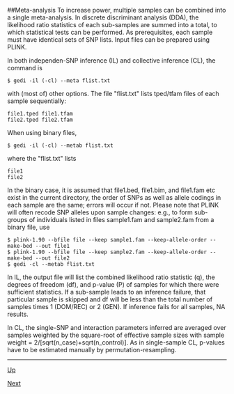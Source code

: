 ##Meta-analysis
To increase power, multiple samples can be combined into a single meta-analysis. In discrete discriminant analysis (DDA), the likelihood ratio statistics of each sub-samples are summed into a total, to which statistical tests can be performed. As prerequisites, each sample must have identical sets of SNP lists. Input files can be prepared using PLINK.

In both independen-SNP inference (IL) and collective inference (CL), the command is

    $ gedi -il (-cl) --meta flist.txt
 
with (most of) other options. The file "flist.txt" lists tped/tfam files of each sample sequentially:

    file1.tped file1.tfam
    file2.tped file2.tfam

When using binary files,

    $ gedi -il (-cl) --metab flist.txt

where the "flist.txt" lists

    file1 
    file2

In the binary case, it is assumed that file1.bed, file1.bim, and file1.fam etc exist in the current directory, the order of SNPs as well as allele codings in each sample are the same; errors will occur if not. Please note that PLINK will often recode SNP alleles upon sample changes: e.g., to form sub-groups of individuals listed in files sample1.fam and sample2.fam from a binary file, use

    $ plink-1.90 --bfile file --keep sample1.fam --keep-allele-order --make-bed --out file1
    $ plink-1.90 --bfile file --keep sample2.fam --keep-allele-order --make-bed --out file2
    $ gedi -cl --metab flist.txt 
  
In IL, the output file will list the combined likelihood ratio statistic (q), the degrees of freedom (df), and p-value (P) of samples for which there were sufficient statistics. If a sub-sample leads to an inference failure, that particular sample is skipped and df will be less than the total number of samples times 1 (DOM/REC) or 2 (GEN). If inference fails for all samples, NA results.

In CL, the single-SNP and interaction parameters inferred are averaged over samples weighted by the square-root of effective sample sizes with sample weight = 2/[sqrt(n_case)+sqrt(n_control)]. As in single-sample CL, p-values have to be estimated manually by permutation-resampling. 

***
[Up](README.md)

[Next](limit.md)
